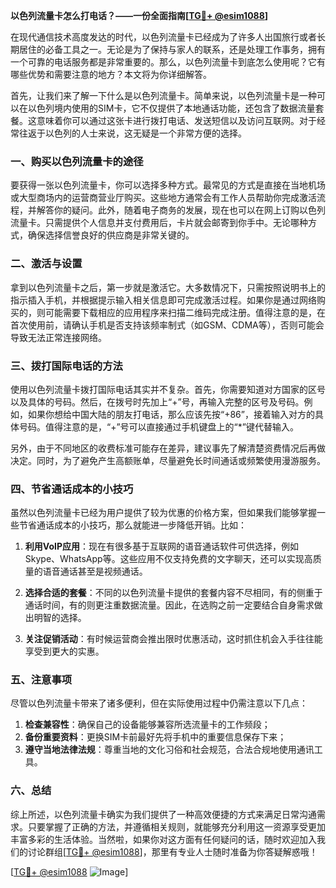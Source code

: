 **以色列流量卡怎么打电话？——一份全面指南[[TG💪+ @esim1088](https://t.me/s/esim1088)]**

在现代通信技术高度发达的时代，以色列流量卡已经成为了许多人出国旅行或者长期居住的必备工具之一。无论是为了保持与家人的联系，还是处理工作事务，拥有一个可靠的电话服务都是非常重要的。那么，以色列流量卡到底怎么使用呢？它有哪些优势和需要注意的地方？本文将为你详细解答。

首先，让我们来了解一下什么是以色列流量卡。简单来说，以色列流量卡是一种可以在以色列境内使用的SIM卡，它不仅提供了本地通话功能，还包含了数据流量套餐。这意味着你可以通过这张卡进行拨打电话、发送短信以及访问互联网。对于经常往返于以色列的人士来说，这无疑是一个非常方便的选择。

### 一、购买以色列流量卡的途径

要获得一张以色列流量卡，你可以选择多种方式。最常见的方式是直接在当地机场或大型商场内的运营商营业厅购买。这些地方通常会有工作人员帮助你完成激活流程，并解答你的疑问。此外，随着电子商务的发展，现在也可以在网上订购以色列流量卡。只需提供个人信息并支付费用后，卡片就会邮寄到你手中。无论哪种方式，确保选择信誉良好的供应商是非常关键的。

### 二、激活与设置

拿到以色列流量卡之后，第一步就是激活它。大多数情况下，只需按照说明书上的指示插入手机，并根据提示输入相关信息即可完成激活过程。如果你是通过网络购买的，则可能需要下载相应的应用程序来扫描二维码完成注册。值得注意的是，在首次使用前，请确认手机是否支持该频率制式（如GSM、CDMA等），否则可能会导致无法正常连接网络。

### 三、拨打国际电话的方法

使用以色列流量卡拨打国际电话其实并不复杂。首先，你需要知道对方国家的区号以及具体的号码。然后，在拨号时先加上“+”号，再输入完整的区号及号码。例如，如果你想给中国大陆的朋友打电话，那么应该先按“+86”，接着输入对方的具体号码。值得注意的是，“+”号可以直接通过手机键盘上的“*”键代替输入。

另外，由于不同地区的收费标准可能存在差异，建议事先了解清楚资费情况后再做决定。同时，为了避免产生高额账单，尽量避免长时间通话或频繁使用漫游服务。

### 四、节省通话成本的小技巧

虽然以色列流量卡已经为用户提供了较为优惠的价格方案，但如果我们能够掌握一些节省通话成本的小技巧，那么就能进一步降低开销。比如：

1. **利用VoIP应用**：现在有很多基于互联网的语音通话软件可供选择，例如Skype、WhatsApp等。这些应用不仅支持免费的文字聊天，还可以实现高质量的语音通话甚至是视频通话。
   
2. **选择合适的套餐**：不同的以色列流量卡提供的套餐内容不尽相同，有的侧重于通话时间，有的则更注重数据流量。因此，在选购之前一定要结合自身需求做出明智的选择。
   
3. **关注促销活动**：有时候运营商会推出限时优惠活动，这时抓住机会入手往往能享受到更大的实惠。

### 五、注意事项

尽管以色列流量卡带来了诸多便利，但在实际使用过程中仍需注意以下几点：

1. **检查兼容性**：确保自己的设备能够兼容所选流量卡的工作频段；
2. **备份重要资料**：更换SIM卡前最好先将手机中的重要信息保存下来；
3. **遵守当地法律法规**：尊重当地的文化习俗和社会规范，合法合规地使用通讯工具。

### 六、总结

综上所述，以色列流量卡确实为我们提供了一种高效便捷的方式来满足日常沟通需求。只要掌握了正确的方法，并遵循相关规则，就能够充分利用这一资源享受更加丰富多彩的生活体验。当然啦，如果你对这方面有任何疑问的话，随时欢迎加入我们的讨论群组[[TG💪+ @esim1088](https://t.me/s/esim1088)]，那里有专业人士随时准备为你答疑解惑哦！

[[TG💪+ @esim1088](https://t.me/s/esim1088) ![Image](https://i.postimg.cc/4NQfJmqS/Snipaste-2025-05-13-00-14-12.png)]